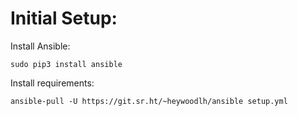 # Initial Setup:

Install Ansible:

```
sudo pip3 install ansible
```

Install requirements:

```
ansible-pull -U https://git.sr.ht/~heywoodlh/ansible setup.yml
```


